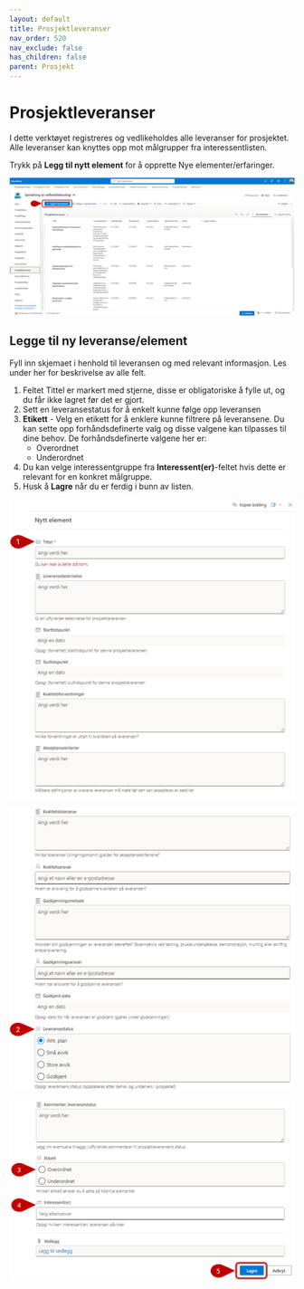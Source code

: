 ```yaml
---
layout: default
title: Prosjektleveranser
nav_order: 520
nav_exclude: false
has_children: false
parent: Prosjekt
---
```


# Prosjektleveranser

I dette verktøyet registreres og vedlikeholdes alle leveranser for prosjektet. Alle leveranser kan knyttes opp mot målgrupper fra interessentlisten.

Trykk på **Legg til nytt element** for å opprette Nye elementer/erfaringer. 

![](./media/5.2-Prosjektleveranser.png)

## Legge til ny leveranse/element

Fyll inn skjemaet i henhold til leveransen og med relevant informasjon. Les under her for beskrivelse av alle felt.

1. Feltet Tittel er markert med stjerne, disse er obligatoriske å fylle ut, og du får ikke lagret før det er gjort.
2. Sett en leveransestatus for å enkelt kunne følge opp leveransen
3. **Etikett** - Velg en etikett for å enklere kunne filtrere på leveransene. Du kan sette opp forhåndsdefinerte valg og disse valgene kan tilpasses til dine behov. De forhåndsdefinerte valgene her er:
    - Overordnet
    - Underordnet
4. Du kan velge interessentgruppe fra **Interessent(er)**-feltet hvis dette er relevant for en konkret målgruppe.
5. Husk å **Lagre** når du er ferdig i bunn av listen.

![](./media/5.2-ProsjektleveranserNy1.png)

![](./media/5.2-ProsjektleveranserNy2.png)

![](./media/5.2-ProsjektleveranserNy3.png)




